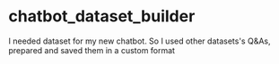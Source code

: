 # chatbot_dataset_builder
I needed dataset for my new chatbot. So I used other datasets's Q&amp;As, prepared and saved them in a custom format
